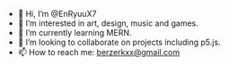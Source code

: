 - 👋 Hi, I’m @EnRyuuX7
- 👀 I’m interested in art, design, music and games.
- 🌱 I’m currently learning MERN.
- 💞️ I’m looking to collaborate on projects including p5.js.
- 📫 How to reach me: berzerkxx@gmail.com

<!---
EnRyuuX7/EnRyuuX7 is a ✨ special ✨ repository because its `README.md` (this file) appears on your GitHub profile.
You can click the Preview link to take a look at your changes.
--->

